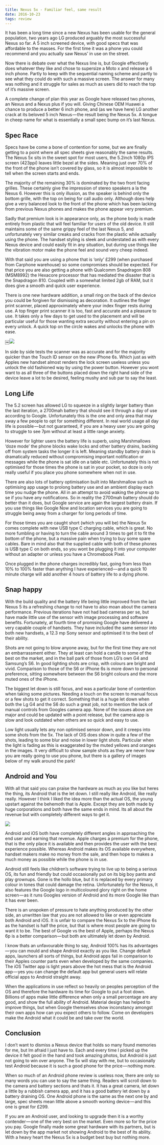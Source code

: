 ```yaml
---
title: Nexus 5x - Familiar feel, same result
date: 2016-10-23
tags: review
---
```

It has been a long time since a new Nexus has been usable for the general population, two years ago LG produced arguably the most successful Nexus so far. A 5 inch screened device, with good specs that was affordable to the masses. For the first time it was a phone you could recommend and you actually saw Nexus’ in use on the street.

Now there is debate over what the Nexus line is, but Google effectively does whatever they like and chose to supersize a Moto x and release a 6 inch phone. Partly to keep with the sequential naming scheme and partly to see what they could do with such a massive screen. The answer for many was nothing and it struggle for sales as much as users did to reach the top of it’s massive screen.

A complete change of plan this year as Google have released two phones, an Nexus and a Nexus plus if you will. Giving Chinese OEM Huawei a chance to produce a better 6 inch phone, and (as we have here) LG another crack at its beloved 5 inch Nexus — the result being the Nexus 5x. A tongue in cheep name for what is essentially a small spec bump on it’s last Nexus.

## Spec Race
Specs have be come a bone of contention for some, but we are finally getting to a point where all spec sheets give reasonably the same results. The Nexus 5x sits in the sweet spot for most users, the 5.2inch 1080p IPS screen (423ppi) leaves little bezel at the sides. Meaning just over 70% of the front of the phone isn’t covered by glass, so it is almost impossible to tell when the screen starts and ends.

The majority of the remaining 30% is dominated by the two front facing grilles. These certainly give the impression of stereo speakers a la the Nexus 6. However this is only illusion, as the speaker is behind only the bottom grille, with the top on being for call audio only. Although does help give a very balanced look to the front of the phone which has been lacking from previous Nexus phones and makes the phone appear very premium.

Sadly that premium look is in appearance only, as the phone body is made entirely from plastic that will feel familiar for users of the old device. It still maintains some of the same grippy feel of the last Nexus 5, and unfortunately very similar creaks and cracks from the plastic while actually using the phone. The handset styling is sleek and understated as with every Nexus device and could easily fit in any situation, but during use things like the vibration motor make the phone feel and sound very cheep indeed.

With that said you are using a phone that is ‘only’ £299 (when purchased from Carphone warehouse) so some compromises should be expected. For that price you are also getting a phone with Qualcomm Snapdragon 808 (MSM8992) the Hexacore processor that has mediated the disaster that is the Snapdragon 810. Coupled with a somewhat limited 2gb of RAM, but it does give a smooth and quick user experience.

There is one new hardware addition, a small ring on the back of the device you could be forgiven for dismissing as decoration. It outlines the finger print scanner, placed approximately where your index finger rests during use. A top finger print scanner it is too, fast and accurate and a pleasure to use. It takes only a few days to get used to the placement and will be particular useful for those wanting extra security without entering a pin on every unlock. A quick top on the circle wakes and unlocks the phone with ease.

￼![][image-1]

In side by side tests the scanner was as accurate and for the majority quicker than the Touch ID sensor on the new iPhone 6s. Which just as with Apples new handset almost renders the lock screen useless unless you unlock the old fashioned way by using the power button. However you wont want to as all three of the buttons placed down the right hand side of the device leave a lot to be desired, feeling mushy and sub par to say the least.

## Long Life
The 5.2 screen has allowed LG to squeeze in a slightly larger battery than the last iteration, a 2700mah battery that should see it through a day of use according to Google. Unfortunately this is the one and only area that may sway a few people to opt for something different. In real world usage all day life is possible — but not guaranteed, if you are a heavy user you are going to struggle to see 7pm without at least a little range anxiety.

However for lighter users the battery life is superb, using Marshmallows ‘doze mode’ the phone blocks wake locks and other battery drains, backing off from system tasks the longer it is left. Meaning standby battery drain is dramatically reduced without compromising important notification or messages while the phone is sat idle on a table etc. Unfortunately this is not optimised for those times the phone is sat in your pocket, so doze is only really useful if you place you phone somewhere when not in use.

There are also lots of battery optimisation built into Marshmallow such as optimising app usage to prolong battery use and an ambient display each time you nudge the phone. All in an attempt to avoid waking the phone up to se if you have any notifications. So in reality the 2700mah battery should do better than it does, but Google service are again the largest battery drain. If you use things like Google Now and location services you are going to struggle being away from a charger for long periods of time.

For those times you are caught short (which you will be) the Nexus 5x comes complete with new USB type C charging cable, which is great. No more fumbling or having to turn the cable around 3 times to get it to fit the bottom of the phone, but a massive pain when trying to buy some spare cables. Bare in mind also that the supplied cable with both of these phones is USB type C on both ends, so you wont be plugging it into your computer without an adapter or unless you have a Chromebook Pixel.

Once plugged in the phone charges incredibly fast, going from less than 10% to 100% faster than anything I have experienced — and a quick 10 minute charge will add another 4 hours of battery life to a dying phone.

## Snap happy
With the build quality and the battery life being little improved from the last Nexus 5 its a refreshing change to not have to also moan about the camera performance. Previous iterations have not had bad cameras per se, but have made little use of the sensor with image processing and software benefits. Fortunately, at fourth time of promising Google have delivered a very capable couple of handsets. They have included the same sensor into both new handsets, a 12.3 mp Sony sensor and optimised it to the best of their ability.

Shots are not going to blow anyone away, but for the first time they are not an embarrassment either. They at least can hold a candle to some of the best on the market, and in the ball park of those from LG’s own G4 and Samsung’s S6. In good lighting shots are crisp, with colours are bright and vivid. Comparison to those of the S6 or iPhone 6s is more down to personal preference, sitting somewhere between the S6 bright colours and the more muted ones of the iPhone.

The biggest let down is still focus, and was a particular bone of contention when taking some pictures. Needing a touch on the screen to manual focus or a few shots to get it correct. Something that is a huge let down when both the Lg G4 and the S6 do such a great job, not to mention the lack of manual controls from Googles camera app. None of the issues above are major and could be updated with a point release, but the camera app is slow and look outdated when others are so quick and easy to use.

Low light usually lets any non optimised sensor down, and it creeps into some shots from the 5x. The lack of OIS does show in quite a few of the shots, leading to some blur and noise in lower light shots. Particular when the light is fading as this is exaggerated by the muted yellows and oranges in the images. It very difficult to show sample shots as they are never how you are really going to use you phone, but there is a gallery of images below of my walk around the park!

## Android and You
With all that said you can praise the hardware as much as you like but heres the thing, its Android that is the let down. I still really like Android, like really really. However I think I liked the idea more than the actual OS, the young upstart against the behemoth that is Apple. Except they are both made by huge corporations and both have the same ends in mind. Its all about the revenue but with completely different ways to get it.

![][image-2]

Android and iOS both have completely different angles in approaching the end user and earning that revenue. Apple charges a premium for the phone, that is the only place it is available and then provides the user with the best experience possible. Whereas Android makes its OS available everywhere, handset makers make no money from the sale, and then hope to makes a much money as possible while the phone is in use.

Android still feels like children’s software trying to live up to being a serious OS, its fun and friendly but could occasionally put on its big boy pants and play grownups. Gone is the hollo blue, but it is replaced by every primary colour in tones that could damage the retina. Unfortunately for the Nexus, it also features the Google logo in multicoloured glory right on the home screen — as it runs Googles version of Android and its more Google like than it has ever been.

There is an unspoken of pressure to hate anything produced by the other side, an unwritten law that you are not allowed to like or even appreciate both Android and iOS. It is unfair to compare the Nexus 5x to the iPhone 6s as the handset is half the price, but that is where most people are going to want it to be. The best of Google vs the best of Apple, perhaps the Nexus 6p is a better comparison — but both are ultimately let down by Android.

I know thats an unfavourable thing to say, Android 100% has its advantages — you can mould and shape Android exactly as you like. Change default apps, launchers all sorts of things, but Android apps fail in comparison to their Apples counter parts even when developed by the same companies. The iOS Twitter app is light years above the hot mess that is the Android app — yes you can change the default app but general users will relate official apps to Android straight away.

When the applications in use reflect so heavily on peoples perception of the OS and therefore the hardware its time for Google to put a foot down. Billions of apps make little difference when only a small percentage are any good, and show the full ability of Android. Material design has helped to improve things, but when Google themselves show inconstancy amongst their own apps how can you expect others to follow. Come on developers make the Android what it could be and take over the world.

## Conclusion
I don’t want to dismiss a Nexus device that holds so many found memories for me, but Im afraid I just have to. Each and every time I picked up the device it felt good in the hand and took amazing photos, but Android is just not going to win over anyone. The 5x will stay with me, but to occasionally test Android because it is such a good phone for the price — nothing more.

When so much of an Android phone review is useless now, there are only so many words you can use to say the same thing. Readers will scroll down to the camera and battery sections and thats it. It has a great camera, let down a little by a rubbish camera app, and it has a good battery let down by a battery draining OS. One Android phone is the same as the next one by and large, spec sheets mean little above a smooth working device — and this one is great for £299.

If you are an Android user, and looking to upgrade then it is a worthy contender — one of the very best on the market. Even more so for the price you pay. Google finally made some great hardware with its partners, but is let down by the app market not showing Android to the best of its ability. With a heavy heart the Nexus 5x is a budget best buy but nothing more.

[image-1]:	https://cdn-images-1.medium.com/max/800/0*lbAga3a2BEED4j5q.png
[image-2]:	https://cdn-images-1.medium.com/max/600/0*xMvzod_E4YbZf1vR.png
